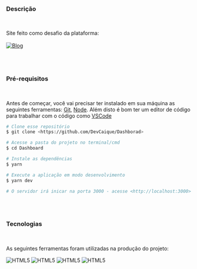 ### Descrição
<br />

Site feito como desafio da plataforma: <br /><br />
[![Blog](https://img.shields.io/website?label=frontendmentor.io&style=for-the-badge&url=https://frontendmentor.io)](https://www.frontendmentor.io/challenges)


<br />
<br />

### Pré-requisitos
<br />

Antes de começar, você vai precisar ter instalado em sua máquina as seguintes ferramentas:
[Git](https://git-scm.com), [Node](https://nodejs.org/en/).
Além disto é bom ter um editor de código para trabalhar com o código como [VSCode](https://code.visualstudio.com/)

```bash
# Clone esse repositório
$ git clone <https://github.com/DevCaique/Dashborad>

# Acesse a pasta do projeto no terminal/cmd
$ cd Dashboard

# Instale as dependências
$ yarn

# Execute a aplicação em modo desenvolvimento
$ yarn dev

# O servidor irá inicar na porta 3000 - acesse <http://localhost:3000>
```
<br />
<br />


### Tecnologias 
<br />

As seguintes ferramentas foram utilizadas na produção do projeto:

<div style="display: inline_block">
    <img align="center" alt="HTML5" src="https://img.shields.io/badge/HTML5-E34F26?style=for-the-badge&logo=html5&logoColor=white" />
    <img align="center" alt="HTML5" src="https://img.shields.io/badge/CSS3-1572B6?style=for-the-badge&logo=css3&logoColor=white" />
    <img align="center" alt="HTML5" src="https://img.shields.io/badge/JavaScript-323330?style=for-the-badge&logo=javascript&logoColor=F7DF1E" />
    <img align="center" alt="HTML5" src="https://img.shields.io/badge/React-20232A?style=for-the-badge&logo=react&logoColor=61DAFB" />
</div><br />